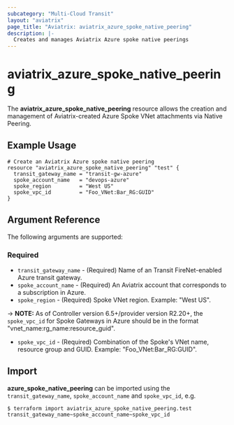 ```yaml
---
subcategory: "Multi-Cloud Transit"
layout: "aviatrix"
page_title: "Aviatrix: aviatrix_azure_spoke_native_peering"
description: |-
  Creates and manages Aviatrix Azure spoke native peerings
---
```


# aviatrix_azure_spoke_native_peering

The **aviatrix_azure_spoke_native_peering** resource allows the creation and management of Aviatrix-created Azure Spoke VNet attachments via Native Peering.

## Example Usage

```hcl
# Create an Aviatrix Azure spoke native peering
resource "aviatrix_azure_spoke_native_peering" "test" {
  transit_gateway_name = "transit-gw-azure"
  spoke_account_name   = "devops-azure"
  spoke_region         = "West US"
  spoke_vpc_id         = "Foo_VNet:Bar_RG:GUID"
}
```

## Argument Reference

The following arguments are supported:

### Required
* `transit_gateway_name` - (Required) Name of an Transit FireNet-enabled Azure transit gateway.
* `spoke_account_name` - (Required) An Aviatrix account that corresponds to a subscription in Azure.
* `spoke_region` - (Required) Spoke VNet region. Example: "West US". 

-> **NOTE:** As of Controller version 6.5+/provider version R2.20+, the `spoke_vpc_id` for Spoke Gateways in Azure should be in the format "vnet_name:rg_name:resource_guid".
* `spoke_vpc_id` - (Required) Combination of the Spoke's VNet name, resource group and GUID. Example: "Foo_VNet:Bar_RG:GUID".

## Import

**azure_spoke_native_peering** can be imported using the `transit_gateway_name`, `spoke_account_name` and `spoke_vpc_id`, e.g.

```
$ terraform import aviatrix_azure_spoke_native_peering.test transit_gateway_name~spoke_account_name~spoke_vpc_id
```

